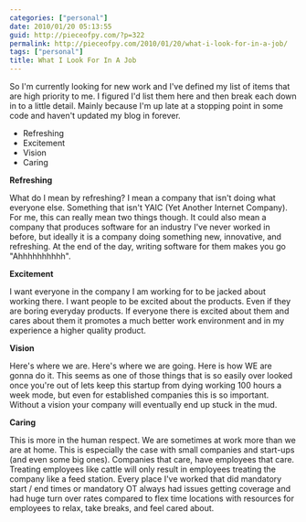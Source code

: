 ```yaml
---
categories: ["personal"]
date: 2010/01/20 05:13:55
guid: http://pieceofpy.com/?p=322
permalink: http://pieceofpy.com/2010/01/20/what-i-look-for-in-a-job/
tags: ["personal"]
title: What I Look For In A Job
---
```

So I'm currently looking for new work and I've defined my list of items that are high priority to me. I figured I'd list them here and then break each down in to a little detail. Mainly because I'm up late at a stopping point in some code and haven't updated my blog in forever.
<ul>
	<li>Refreshing</li>
	<li>Excitement</li>
	<li>Vision</li>
	<li>Caring</li>
</ul>
<strong>Refreshing</strong>

What do I mean by refreshing? I mean a company that isn't doing what everyone else. Something that isn't YAIC (Yet Another Internet Company). For me, this can really mean two things though. It could also mean a company that produces software for an industry I've never worked in before, but ideally it is a company doing something new, innovative, and refreshing. At the end of the day, writing software for them makes you go "Ahhhhhhhhhh".

<strong>Excitement</strong>

I want everyone in the company I am working for to be jacked about working there. I want people to be excited about the products. Even if they are boring everyday products. If everyone there is excited about them and cares about them it promotes a much better work environment and in my experience a higher quality product.

<strong>Vision</strong>

Here's where we are. Here's where we are going. Here is how WE are gonna do it. This seems as one of those things that is so easily over looked once you're out of lets keep this startup from dying working 100 hours a week mode, but even for established companies this is so important. Without a vision your company will eventually end up stuck in the mud.

<strong>Caring</strong>

This is more in the human respect. We are sometimes at work more than we are at home. This is especially the case with small companies and start-ups (and even some big ones). Companies that care, have employees that care. Treating employees like cattle will only result in employees treating the company like a feed station. Every place I've worked that did mandatory start / end times or mandatory OT always had issues getting coverage and had huge turn over rates compared to flex time locations with resources for employees to relax, take breaks, and feel cared about.
